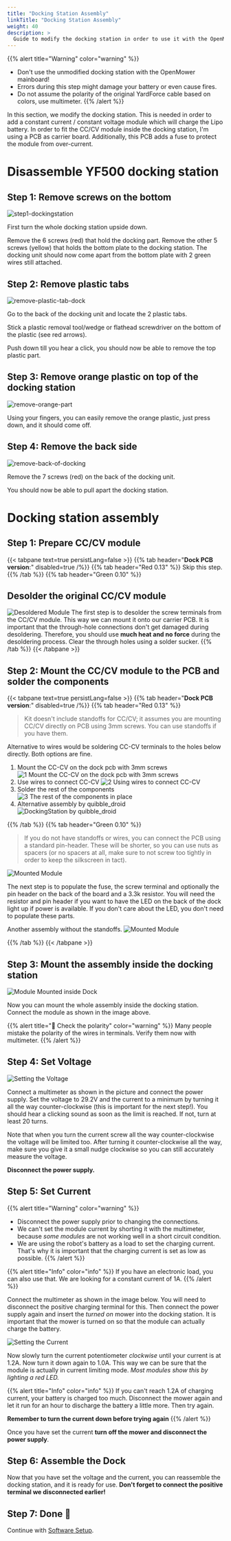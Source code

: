 ```yaml
---
title: "Docking Station Assembly"
linkTitle: "Docking Station Assembly"
weight: 40
description: >
  Guide to modify the docking station in order to use it with the OpenMower.
---
```



{{% alert title="Warning" color="warning" %}}
- Don't use the unmodified docking station with the OpenMower mainboard!
- Errors during this step might damage your battery or even cause fires.
- Do not assume the polarity of the original YardForce cable based on colors, use multimeter.
{{% /alert %}}

In this section, we modify the docking station. This is needed in order to add a constant current / constant voltage module which will charge the Lipo battery. In order to fit the CC/CV module inside the docking station, I'm using a PCB as carrier board. Additionally, this PCB adds a fuse to protect the module from over-current. 

# Disassemble YF500 docking station
## Step 1: Remove screws on the bottom
![step1-dockingstation](remove-bottom-dockingstation.png)

First turn the whole docking station upside down.

Remove the 6 screws (red) that hold the docking part. Remove the other 5 screws (yellow) that holds the bottom plate to the docking station.
The docking unit should now come apart from the bottom plate with 2 green wires still attached.

## Step 2: Remove plastic tabs
![remove-plastic-tab-dock](remove-plastic-tab-dock.png)


Go to the back of the docking unit and locate the 2 plastic tabs.


Stick a plastic removal tool/wedge or flathead screwdriver on the bottom of the plastic (see red arrows).


Push down till you hear a click, you should now be able to remove the top plastic part.

## Step 3: Remove orange plastic on top of the docking station
![remove-orange-part](remove-orange-part.png)

Using your fingers, you can easily remove the orange plastic, just press down, and it should come off.

## Step 4: Remove the back side
![remove-back-of-docking](remove-back-of-docking.png)

Remove the 7 screws (red) on the back of the docking unit.

You should now be able to pull apart the docking station.

# Docking station assembly

## Step 1: Prepare CC/CV module
{{< tabpane text=true persistLang=false >}}
{{% tab header="**Dock PCB version**:" disabled=true /%}}
{{% tab header="Red 0.13" %}}
Skip this step.
{{% /tab %}}
{{% tab header="Green 0.10" %}}
## Desolder the original CC/CV module
![Desoldered Module](desoldered_module.jpg)
The first step is to desolder the screw terminals from the CC/CV module. This way we can mount it onto our carrier PCB. It is important that the through-hole connections don't get damaged during desoldering. Therefore, you should use **much heat and no force** during the desoldering process. Clear the through holes using a solder sucker.
{{% /tab %}}
{{< /tabpane >}}


## Step 2: Mount the CC/CV module to the PCB and solder the components
{{< tabpane text=true persistLang=false >}}
{{% tab header="**Dock PCB version**:" disabled=true /%}}
{{% tab header="Red 0.13" %}}
 > Kit doesn't include standoffs for CC/CV; it assumes you are mounting CC/CV directly on PCB using 3mm screws. You can use standoffs if you have them.

Alternative to wires would be soldering CC-CV terminals to the holes below directly. Both options are fine.


1. Mount the CC-CV on the dock pcb with 3mm screws
![1 Mount the CC-CV on the dock pcb with 3mm screws](red_board_1.jpg)
2. Use wires to connect CC-CV
![2 Using wires to connect CC-CV](red_board_2.jpg)
3. Solder the rest of the components 
![3 The rest of the components in place](red_board_3.jpg)
4. Alternative assembly by quibble_droid
![DockingStation by quibble_droid](red_board_4.jpg)

{{% /tab %}}
{{% tab header="Green 0.10" %}}
 > If you do not have standoffs or wires, you can connect the PCB using a standard pin-header. These will be shorter, so you can use nuts as spacers (or no spacers at all, make sure to not screw too tightly in order to keep the silkscreen in tact).

![Mounted Module](cc_cv_carrier.jpg)

The next step is to populate the fuse, the screw terminal and optionally the pin header on the back of the board and a 3.3k resistor. You will need the resistor and pin header if you want to have the LED on the back of the dock light up if power is available. If you don't care about the LED, you don't need to populate these parts.

Another assembly without the standoffs.
![Mounted Module](green_assembled_board.jpg)

{{% /tab %}}
{{< /tabpane >}}

## Step 3: Mount the assembly inside the docking station
![Module Mounted inside Dock](cc_cv_module_mounted.jpg)

Now you can mount the whole assembly inside the docking station. Connect the module as shown in the image above.

{{% alert title="🔌 Check the polarity" color="warning" %}}
Many people mistake the polarity of the wires in terminals. Verify them now with multimeter.
{{% /alert %}}

## Step 4: Set Voltage
![Setting the Voltage](setting_the_voltage.jpg)

Connect a multimeter as shown in the picture and connect the power supply. Set the voltage to 29.2V and the current to a minimum by turning it all the way counter-clockwise (this is important for the next step!). You should hear a clicking sound as soon as the limit is reached. If not, turn at least 20 turns.

Note that when you turn the current screw all the way counter-clockwise the voltage will be limited too. After turning it counter-clockwise all the way, make sure you give it a small nudge clockwise so you can still accurately measure the voltage.

**Disconnect the power supply.**

## Step 5: Set Current

{{% alert title="Warning" color="warning" %}}
- Disconnect the power supply prior to changing the connections.
- We can't set the module current by shorting it with the multimeter, because _some modules_ are not working well in a short circuit condition.
- We are using the robot's battery as a load to set the charging current. That's why it is important that the charging current is set as low as possible.
{{% /alert %}}

{{% alert title="Info" color="info" %}}
If you have an electronic load, you can also use that. We are looking for a constant current of 1A.
{{% /alert %}}


Connect the multimeter as shown in the image below. You will need to disconnect the positive charging terminal for this. Then connect the power supply again and insert the *turned on* mower into the docking station. It is important that the mower is turned on so that the module can actually charge the battery.

![Setting the Current](setting_the_current.jpg)
 
Now slowly turn the current potentiometer _clockwise_ until your current is at 1.2A. Now turn it down again to 1.0A. This way we can be sure that the module is actually in current limiting mode. _Most modules show this by lighting a red LED._

{{% alert title="Info" color="info" %}}
If you can't reach 1.2A of charging current, your battery is charged too much. Disconnect the mower again and let it run for an hour to discharge the battery a little more. Then try again.

**Remember to turn the current down before trying again**
{{% /alert %}}

Once you have set the current **turn off the mower and disconnect the power supply**.

## Step 6: Assemble the Dock
Now that you have set the voltage and the current, you can reassemble the docking station, and it is ready for use. **Don't forget to connect the positive terminal we disconnected earlier!**

## Step 7: Done :tada:
Continue with [Software Setup](/docs/software-setup/).
